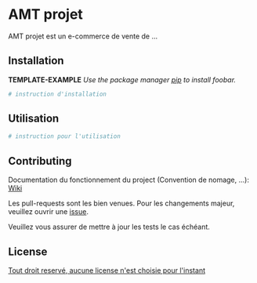 # AMT projet

AMT projet est un e-commerce de vente de ...

## Installation

**TEMPLATE-EXAMPLE** _Use the package manager [pip](https://pip.pypa.io/en/stable/) to install foobar._

```bash
# instruction d'installation
```

## Utilisation

```bash
# instruction pour l'utilisation
```

## Contributing

Documentation du fonctionnement du project (Convention de nomage, ...): [Wiki](https://github.com/g-roch/amt-project/wiki)

Les pull-requests sont les bien venues. Pour les changements majeur, veuillez ouvrir une [issue](https://github.com/g-roch/amt-project/issues).

Veuillez vous assurer de mettre à jour les tests le cas échéant.

## License

[Tout droit reservé, aucune license n'est choisie pour l'instant](https://choosealicense.com/licenses/)

